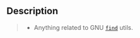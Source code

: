 ## Description

> - Anything related to GNU [`find`](https://www.gnu.org/software/findutils/manual/html_mono/find.html) utils.
